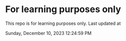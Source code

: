 # For learning purposes only
This repo is for learning purposes only.
Last updated at

Sunday, December 10, 2023 12:24:59 PM

